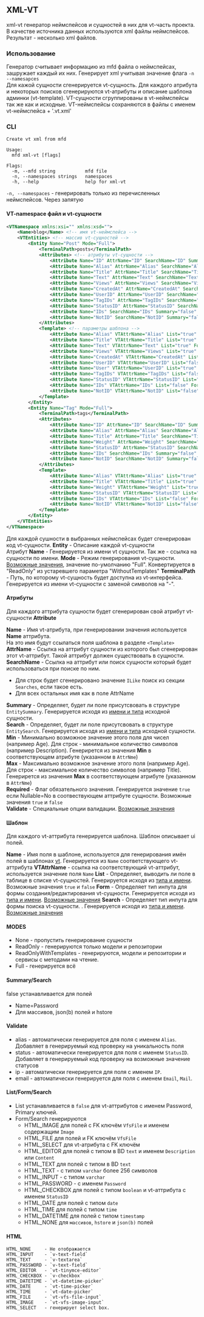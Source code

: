 ## XML-VT

xml-vt генератор неймспейсов и сущностей в них для vt-часть проекта. В качестве источника данных используются xml файлы неймспейсов. Результат - несколько xml файлов.

### Использование

Генератор считывает информацию из mfd файла о неймспейсах, зашружает каждый их них. Генерирует xml учитывая значение флага `-n --namesapces`    
Для кажой сущности сгенерируется vt-сущность. Для каждого атрибута и некоторых поисков сгенерируются vt-атрибуты и описание шаблона админки (vt-template).
VT-сущности сгруппированы в vt-неймспейсы так же как и исходные. VT-неймспейсы сохраняются в файлы с именем vt-неймспейса + '.vt.xml' 

### CLI
```
Create vt xml from mfd

Usage:
  mfd xml-vt [flags]

Flags:
  -m, --mfd string           mfd file
  -n, --namespaces strings   namespaces
  -h, --help                 help for xml-vt
```

`-n, --namespaces` - генерировать только из перечисленных неймспейсов. Через запятую

#### VT-namespace файл и vt-сущности

```xml
<VTNamespace xmlns:xsi="" xmlns:xsd="">
    <Name>blog</Name> <!-- имя vt-неймспейса -->
    <VTEntities> <!-- массив vt-сущностей -->
        <Entity Name="Post" Mode="Full">
            <TerminalPath>posts</TerminalPath>
            <Attributes> <!-- атрибуты vt-сущности -->
                <Attribute Name="ID" AttrName="ID" SearchName="ID" Summary="true" Search="true" Max="0" Min="0" Required="false" Validate=""></Attribute>
                <Attribute Name="Alias" AttrName="Alias" SearchName="Alias" Summary="true" Search="true" Max="255" Min="0" Required="true" Validate="alias"></Attribute>
                <Attribute Name="Title" AttrName="Title" SearchName="TitleILike" Summary="true" Search="true" Max="255" Min="0" Required="true" Validate=""></Attribute>
                <Attribute Name="Text" AttrName="Text" SearchName="TextILike" Summary="true" Search="true" Max="0" Min="0" Required="true" Validate=""></Attribute>
                <Attribute Name="Views" AttrName="Views" SearchName="Views" Summary="true" Search="true" Max="0" Min="0" Required="true" Validate=""></Attribute>
                <Attribute Name="CreatedAt" AttrName="CreatedAt" SearchName="CreatedAt" Summary="true" Search="true" Max="0" Min="0" Required="false" Validate=""></Attribute>
                <Attribute Name="UserID" AttrName="UserID" SearchName="UserID" Summary="true" Search="true" Max="0" Min="0" Required="true" Validate=""></Attribute>
                <Attribute Name="TagIDs" AttrName="TagIDs" SearchName="TagIDs" Summary="false" Search="false" Max="0" Min="0" Required="false" Validate=""></Attribute>
                <Attribute Name="StatusID" AttrName="StatusID" SearchName="StatusID" Summary="true" Search="true" Max="0" Min="0" Required="true" Validate="status"></Attribute>
                <Attribute Name="IDs" SearchName="IDs" Summary="false" Search="true" Max="0" Min="0" Required="false" Validate=""></Attribute>
                <Attribute Name="NotID" SearchName="NotID" Summary="false" Search="true" Max="0" Min="0" Required="false" Validate=""></Attribute>
            </Attributes>
            <Template> <!-- параметры шаблона -->
                <Attribute Name="Alias" VTAttrName="Alias" List="true" Form="HTML_INPUT" Search="HTML_INPUT"></Attribute>
                <Attribute Name="Title" VTAttrName="Title" List="true" Form="HTML_INPUT" Search="HTML_INPUT"></Attribute>
                <Attribute Name="Text" VTAttrName="Text" List="true" Form="HTML_TEXT" Search="HTML_TEXT"></Attribute>
                <Attribute Name="Views" VTAttrName="Views" List="true" Form="HTML_INPUT" Search="HTML_INPUT"></Attribute>
                <Attribute Name="CreatedAt" VTAttrName="CreatedAt" List="false" Form="HTML_NONE" Search="HTML_DATETIME"></Attribute>
                <Attribute Name="UserID" VTAttrName="UserID" List="false" FKOpts="id" Form="HTML_INPUT" Search="HTML_INPUT"></Attribute>
                <Attribute Name="User" VTAttrName="UserID" List="true" FKOpts="id" Form="" Search="HTML_NONE"></Attribute>
                <Attribute Name="TagIDs" VTAttrName="TagIDs" List="false" FKOpts="alias" Form="HTML_SELECT" Search="HTML_NONE"></Attribute>
                <Attribute Name="StatusID" VTAttrName="StatusID" List="true" Form="HTML_INPUT" Search="HTML_INPUT"></Attribute>
                <Attribute Name="IDs" VTAttrName="IDs" List="false" Form="HTML_NONE" Search="HTML_SELECT"></Attribute>
                <Attribute Name="NotID" VTAttrName="NotID" List="false" Form="HTML_NONE" Search="HTML_INPUT"></Attribute>
            </Template>
        </Entity>
        <Entity Name="Tag" Mode="Full">
            <TerminalPath>tags</TerminalPath>
            <Attributes>
                <Attribute Name="ID" AttrName="ID" SearchName="ID" Summary="true" Search="true" Max="0" Min="0" Required="false" Validate=""></Attribute>
                <Attribute Name="Alias" AttrName="Alias" SearchName="Alias" Summary="true" Search="true" Max="255" Min="0" Required="true" Validate="alias"></Attribute>
                <Attribute Name="Title" AttrName="Title" SearchName="TitleILike" Summary="true" Search="true" Max="255" Min="0" Required="true" Validate=""></Attribute>
                <Attribute Name="Weight" AttrName="Weight" SearchName="Weight" Summary="true" Search="true" Max="0" Min="0" Required="false" Validate=""></Attribute>
                <Attribute Name="StatusID" AttrName="StatusID" SearchName="StatusID" Summary="true" Search="true" Max="0" Min="0" Required="true" Validate="status"></Attribute>
                <Attribute Name="IDs" SearchName="IDs" Summary="false" Search="true" Max="0" Min="0" Required="false" Validate=""></Attribute>
                <Attribute Name="NotID" SearchName="NotID" Summary="false" Search="true" Max="0" Min="0" Required="false" Validate=""></Attribute>
            </Attributes>
            <Template>
                <Attribute Name="Alias" VTAttrName="Alias" List="true" Form="HTML_INPUT" Search="HTML_INPUT"></Attribute>
                <Attribute Name="Title" VTAttrName="Title" List="true" Form="HTML_INPUT" Search="HTML_INPUT"></Attribute>
                <Attribute Name="Weight" VTAttrName="Weight" List="true" Form="HTML_INPUT" Search="HTML_INPUT"></Attribute>
                <Attribute Name="StatusID" VTAttrName="StatusID" List="true" Form="HTML_INPUT" Search="HTML_INPUT"></Attribute>
                <Attribute Name="IDs" VTAttrName="IDs" List="false" Form="HTML_NONE" Search="HTML_SELECT"></Attribute>
                <Attribute Name="NotID" VTAttrName="NotID" List="false" Form="HTML_NONE" Search="HTML_INPUT"></Attribute>
            </Template>
        </Entity>
    </VTEntities>
</VTNamespace>
``` 

Для каждой сушности в выбранных неймспейсах будет сгенерирован код vt-сущности.
**Entity** - Описание каждой vt-сущности   
Атрибут **Name** - Генерируется из имени vt сущности. Так же - ссылка на сущности по имени. 
**Mode** - Режим генерирования vt-сущности. [Возможные значения](#modes), значение по-умолчанию "Full". Конвертируется в "ReadOnly" из устаревшего параметра "WithoutTemplates"
**TerminalPath** - Путь, по которому vt-сущность будет доступна из vt-интерфейса. Генерируется из имени vt-сущности с заменой символов на "-". 

#### Атрибуты 

Для каждого аттрибута сущности будет сгенерирован свой атрибут vt-сущности **Attribute** 

**Name** - Имя vt-атрибута, при генерировании значения используется **Name** аттрибута.  
На это имя будут ссылаться поля шаблона в разделе `<Template>`   
**AttrName** - Ссылка на аттрибут сущности из которого был сгенерирован этот vt-аттрибут. Такой аттрибут должен существовать в сущности.   
**SearchName** - Ссылка на аттрибут или поиск сущности который будет использоваться при поиске по ним.
 * Для строк будет сгенерировано значение `ILike` поиск из секции `Searches`, если такое есть.
 * Для всех остальных имя как в поле AttrName  
 
**Summary** - Определяет, будет ли поле присутсвовать в структуре `EntitySummary`. Генерируется исходя из [имени и типа](#summarysearch) исходной сущности.    
**Search** -  Определяет, будет ли поле присутсвовать в структуре `EntitySearch`. Генерируется исходя из [имени и типа](#summarysearch) исходной сущности.
**Min** - Минимально возможное значение этого поля для чисел (например Age). Для строк - минимальное количество символов (например Description). Генерирется из значения **Min** в соответствующем атрибуте (указанном в `AttrNme`)   
**Max** - Максимально возможное значение этого поля (например Age). Для строк - максимальное количество символов (например Title). Генерирется из значения **Max** в соответствующем атрибуте (указанном в `AttrNme`)   
**Required** - Флаг обязательного значения. Генерируется значение `true` если Nullable=No в соотвествующем аттрибуте сущности. Возможные значения `true` и `false`  
**Validate** - Специальные опции валидации. [Возможные значения](#validate)   

#### Шаблон

Для каждого vt-аттрибута генерируется шаблона. Шаблон описывает ui полей.

**Name** - Имя поля в шаблоне, используется для генерирования имён полей в шаблонах [vt](model). Генерируется из `Name` соответствующего vt-аттрибута
**VTAttrName** - ссылка на соответствующий vt-аттрибут, используется значение поля `Name`
**List** - Определяет, выводить ли поле в таблице в списке vt-сущностей. Генерируется исходя из [типа и имени](#listformsearch). Возможные значения `true` и `false`
**Form** - Определяет тип инпута для формы создания/редактирования vt-сущности. Генерируется исходя из [типа и имени](#listformsearch). [Возможные значения](#html)
**Search** - Определяет тип инпута для формы поиска vt-сущности. . Генерируется исходя из [типа и имени](#listformsearch). [Возможные значения](#html)

#### MODES

- None - пропустить генерирование сущности
- ReadOnly - генерируются только модели и репозитории
- ReadOnlyWithTemplates - генерируются, модели и репозитории и сервисы с методами на чтение. 
- Full - генерируется всё

#### Summary/Search

false устанавливается для полей
* Name=Password
* Для массивов, json(b) полей и hstore

#### Validate

- alias - автоматически генерируется для поля с именем `Alias`. Добавляет в генерируемый код проверку на уникальность поля
- status - автоматически генерируется для поля с именем `StatusID`. Добавляет в генерируемый код проверку на возможные значение статусов
- ip -  автоматически генерируется для поля с именем `IP`.
- email - автоматически генерируется для поля с именем `Email`, `Mail`.

#### List/Form/Search
- List устанавливается в `false` для vt-аттрибутов с именем Password, Primary ключей.
- Form/Search генерируются
  - HTML_IMAGE для полей c FK ключём `VfsFile` и именем содержащим `Image`
  - HTML_FILE для полей и FK ключём `VfsFile`
  - HTML_SELECT для vt-aтрибута с FK ключём
  - HTML_EDITOR для полей c типом в BD `text` и именем `Description` или `Content` 
  - HTML_TEXT для полей c типом в BD `text`
  - HTML_TEXT - с типом `varchar` более 256 символов
  - HTML_INPUT - с типом `varchar`
  - HTML_PASSWORD - c именем `Password` 
  - HTML_CHECKBOX для полей с типом `boolean` и vt-аттрибута с именем `StatusID`
  - HTML_DATE для полей с типом `date`
  - HTML_TIME для полей с типом `time`
  - HTML_DATETIME для полей с типом `timestamp`
  - HTML_NONE для `массивов`, `hstore` и `json(b)` полей

#### HTML
```
HTML_NONE     - Не отображается
HTML_INPUT    - `v-text-field`
HTML_TEXT     - `v-textarea`
HTML_PASSWORD - `v-text-field`
HTML_EDITOR   - `vt-tinymce-editor`
HTML_CHECKBOX - `v-checkbox`
HTML_DATETIME - `vt-datetime-picker`
HTML_DATE     - `vt-time-picker`
HTML_TIME     - `vt-date-picker`
HTML_FILE     - `vt-vfs-file-input`
HTML_IMAGE    - `vt-vfs-image-input`
HTML_SELECT   - генерирует select box.
```

